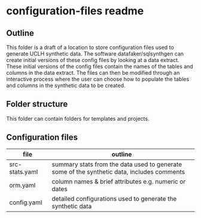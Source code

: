 # configuration-files readme

## Outline
This folder is a draft of a location to store configuration files used to generate UCLH synthetic data. The software datafaker/sqlsynthgen can create initial versions of these config files by looking at a data extract. These initial versions of the config files contain the names of the tables and columns in the data extract. The files can then be modified through an interactive process where the user can choose how to populate the tables and columns in the synthetic data to be created.

## Folder structure
This folder can contain folders for templates and projects.

## Configuration files
file | outline
------- | --------- 
src-stats.yaml | summary stats from the data used to generate some of the synthetic data, includes comments
orm.yaml | column names & brief attributes e.g. numeric or dates 
config.yaml | detailed configurations used to generate the synthetic data
